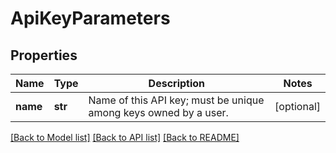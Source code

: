 # ApiKeyParameters

## Properties
Name | Type | Description | Notes
------------ | ------------- | ------------- | -------------
**name** | **str** | Name of this API key; must be unique among keys owned by a user. | [optional] 

[[Back to Model list]](../README.md#documentation-for-models) [[Back to API list]](../README.md#documentation-for-api-endpoints) [[Back to README]](../README.md)


